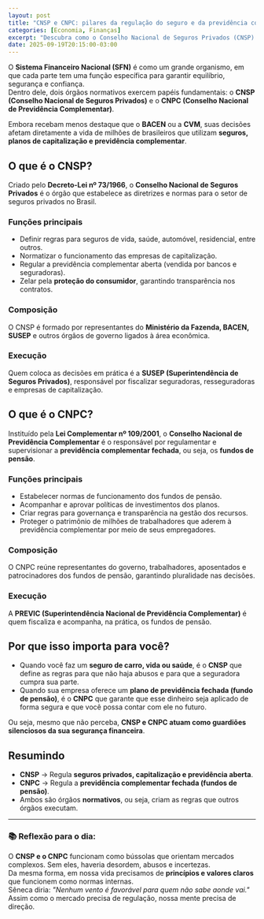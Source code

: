```yaml
---
layout: post
title: "CNSP e CNPC: pilares da regulação do seguro e da previdência complementar"
categories: [Economia, Finanças]
excerpt: "Descubra como o Conselho Nacional de Seguros Privados (CNSP) e o Conselho Nacional de Previdência Complementar (CNPC) organizam e fiscalizam setores que impactam diretamente a vida financeira dos brasileiros."
date: 2025-09-19T20:15:00-03:00
---
```


O **Sistema Financeiro Nacional (SFN)** é como um grande organismo, em que cada parte tem uma função específica para garantir equilíbrio, segurança e confiança.  
Dentro dele, dois órgãos normativos exercem papéis fundamentais: o **CNSP (Conselho Nacional de Seguros Privados)** e o **CNPC (Conselho Nacional de Previdência Complementar)**.  

Embora recebam menos destaque que o **BACEN** ou a **CVM**, suas decisões afetam diretamente a vida de milhões de brasileiros que utilizam **seguros, planos de capitalização e previdência complementar**.

## O que é o CNSP?
Criado pelo **Decreto-Lei nº 73/1966**, o **Conselho Nacional de Seguros Privados** é o órgão que estabelece as diretrizes e normas para o setor de seguros privados no Brasil.

### **Funções principais**
- Definir regras para seguros de vida, saúde, automóvel, residencial, entre outros.  
- Normatizar o funcionamento das empresas de capitalização.  
- Regular a previdência complementar aberta (vendida por bancos e seguradoras).  
- Zelar pela **proteção do consumidor**, garantindo transparência nos contratos.  

### **Composição**
O CNSP é formado por representantes do **Ministério da Fazenda, BACEN, SUSEP** e outros órgãos de governo ligados à área econômica.  

### **Execução**
Quem coloca as decisões em prática é a **SUSEP (Superintendência de Seguros Privados)**, responsável por fiscalizar seguradoras, resseguradoras e empresas de capitalização.

## O que é o CNPC?
Instituído pela **Lei Complementar nº 109/2001**, o **Conselho Nacional de Previdência Complementar** é o responsável por regulamentar e supervisionar a **previdência complementar fechada**, ou seja, os **fundos de pensão**.

### **Funções principais**
- Estabelecer normas de funcionamento dos fundos de pensão.  
- Acompanhar e aprovar políticas de investimentos dos planos.  
- Criar regras para governança e transparência na gestão dos recursos.  
- Proteger o patrimônio de milhões de trabalhadores que aderem à previdência complementar por meio de seus empregadores.  

### **Composição**
O CNPC reúne representantes do governo, trabalhadores, aposentados e patrocinadores dos fundos de pensão, garantindo pluralidade nas decisões.  

### **Execução**
A **PREVIC (Superintendência Nacional de Previdência Complementar)** é quem fiscaliza e acompanha, na prática, os fundos de pensão.

## Por que isso importa para você?
- Quando você faz um **seguro de carro, vida ou saúde**, é o **CNSP** que define as regras para que não haja abusos e para que a seguradora cumpra sua parte.  
- Quando sua empresa oferece um **plano de previdência fechada (fundo de pensão)**, é o **CNPC** que garante que esse dinheiro seja aplicado de forma segura e que você possa contar com ele no futuro.  

Ou seja, mesmo que não perceba, **CNSP e CNPC atuam como guardiões silenciosos da sua segurança financeira**.

## Resumindo
- **CNSP** → Regula **seguros privados, capitalização e previdência aberta**.  
- **CNPC** → Regula a **previdência complementar fechada (fundos de pensão)**.  
- Ambos são órgãos **normativos**, ou seja, criam as regras que outros órgãos executam.  

---

### 📚 Reflexão para o dia:
O **CNSP e o CNPC** funcionam como bússolas que orientam mercados complexos. Sem eles, haveria desordem, abusos e incertezas.  
Da mesma forma, em nossa vida precisamos de **princípios e valores claros** que funcionem como normas internas.  
Sêneca diria: *"Nenhum vento é favorável para quem não sabe aonde vai."*  
Assim como o mercado precisa de regulação, nossa mente precisa de direção.
